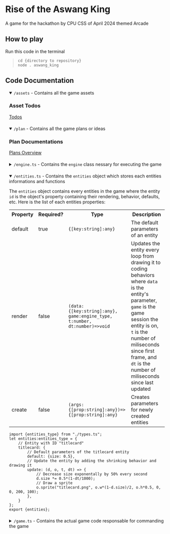 # Rise of the Aswang King
A game for the hackathon by CPU CSS of April 2024 themed Arcade

## How to play
Run this code in the terminal
> ```batch
> cd {directory to repository}
> node . aswang_king
> ```

## Code Documentation
<style>
details {
    padding-left: 10px;
    border-left: 2px solid #fff2;
    margin-bottom: 20px;
}
</style>
<details open>
    <summary><code>/assets</code> - Contains all the game assets</summary>
    <h3>Asset Todos</h3>
    <p><a href="./plan/2.-asset-todos.md">Todos</a></p>
</details>
<details open>
    <summary><code>/plan</code> - Contains all the game plans or ideas</summary>
  	<h3>Plan Documentations</h3>
    <p><a href="./plan/0.-Plans-Overview.md">Plans Overview</a></p>
</details>
<details>
    <summary><code>/engine.ts</code> - Contains the <code>engine</code> class nessary for executing the game</summary>
    <table>
        <tr><th>Public Methods</th><th>Type</th><th>Default</th><th>Description</th><tr>
        <tr><td><code><span class="hljs-built_in">constructor</span>(width<span class="hljs-attr">?:number</span>, height<span class="hljs-attr">?:number</span>, dom<span class="hljs-attr">?:HTMLCanvasElement</span>)</code></td><td>void</td><td></td><td>Constructor in creating a game session</td><tr>
        <tr><td>dom</td><td>HTMLCanvasElement</td><td>New Canvas</td><td>Canvas element responsible for displaying graphics</td><tr>
        <tr><td>w</td><td>number</td><td>320</td><td>Width of Canvas</td><tr>
        <tr><td>h</td><td>number</td><td>240</td><td>Height of Canvas</td><tr>
        <tr><td>z</td><td>number</td><td>w/320</td><td>Size of 1 asset pixel to canvas pixel</td><tr>
        <tr><td>fps</td><td>number</td><td>30</td><td>Target frames per second</td><tr>
        <tr><td><code><span class="hljs-built_in">load</span>(...files<span class="hljs-attr">:string[]</span>)</code></td><td>void</td><td></td><td>Load files into cache from <code>/asset</code></td><tr>
        <tr><td><code><span class="hljs-built_in">start_loop</span>()</code></td><td>void</td><td></td><td>Starts game loop, trigger by default after <code>load</code></td><tr>
        <tr><td><code><span class="hljs-built_in">stop_loop</span>()</code></td><td>void</td><td></td><td>Stops game loop</td><tr>
        <tr><td><code><span class="hljs-built_in">scene</span>(id<span class="hljs-attr">:string</span>, scene<span class="hljs-attr">?:(dt_start:number,dt_last:number)=>void</span>)</code></td><td>void</td><td></td><td>If <code>scene</code> is undefined or there is no current scene then set <code>id</code> has current scene, if scene is defined then add <code>scene</code> with <code>id</code></td><tr>
        <tr><td><code><span class="hljs-built_in">on</span>(event<span class="hljs-attr">:string</span>, action<span class="hljs-attr">:(...args:any[])=>any</span>)</code></td><td>void</td><td></td><td>Adds an event listener for keyboard or joystick, if inside <code>scene</code> method then only listening if that scene is currently activated, else listening at all times</td><tr>
        <tr><td>sprite_boxed</td><td>boolean</td><td>false</td><td>For debuging, displays a red box on each sprite</td><tr>
        <tr><td><code><span class="hljs-built_in">sprite</span>(img<span class="hljs-attr">:string</span>, x<span class="hljs-attr">:number</span>, y<span class="hljs-attr">:number</span>, cx<span class="hljs-attr">:number</span>, cw<span class="hljs-attr">:number</span>, ch<span class="hljs-attr">:number</span>, x<span class="hljs-attr">:number</span>, fx<span class="hljs-attr">?:boolean</span>, fy<span class="hljs-attr">?:boolean</span>)</code></td><td>void</td><td><code>fx=false</code>, <code>fy=false</code></td><td>Draws a clipped image from a sprite image
            <table>
                <tr><th>Argument</th><th>Description</th></tr>
                <tr><td>img</td><td>The sprite image, ensure it is already loaded in memory!</td></tr>
                <tr><td>x</td><td>X direction to put the clipped image</td></tr>
                <tr><td>y</td><td>Y direction to put the clipped image</td></tr>
                <tr><td>cx</td><td>X direction in sprite image to clip</td></tr>
                <tr><td>cy</td><td>Y direction in sprite image to clip</td></tr>
                <tr><td>cw</td><td>Width of clipped area in sprite image</td></tr>
                <tr><td>ch</td><td>Height of clipped area in sprite image</td></tr>
                <tr><td>fx</td><td>Flip clipped image in the X direction?</td></tr>
                <tr><td>fy</td><td>Flip clipped image in the Y direction?</td></tr>
            </table>
        </td><tr>
        <tr><td><code><span class="hljs-built_in">draw</span>(type<span class="hljs-attr">?:string</span>, data<span class="hljs-attr">?:{[index:string]:any}</span>)</code></td><td>void</td><td></td><td>For debuging, draws an entity of type <code>type</code> with <code>data</code> has its data without its behavior</td><tr>
        <tr><td><code><span class="hljs-built_in">render</span>(p<span class="hljs-attr">?:HTMLElement</span>)</code></td><td>void</td><td><code>p=document.body</code></td><td>Inserts the canvas element to parent element which by default is the page body</td><tr>
    </table>
</details>
<details open>
    <summary><code>/entities.ts</code> - Contains the <code>entities</code> object which stores each entities informations and functions</summary>
    <p>The <code>entities</code> object contains every entities in the game where the entity <code>id</code> is the object's property containing their rendering, behavior, defaults, etc. Here is the list of each entities properties:</p>
    <table>
        <tr><th>Property</th><th>Required?</th><th>Type</th><th>Description</th><tr>
        <tr><td>default</td><td>true</td><td><code>{[key:string]:any}</code></td><td>The default parameters of an entity</td><tr>
        <tr><td>render</td><td>false</td><td><code>(data:{[key:string]:any}, game:engine_type, t:number, dt:number)=>void</code></td><td>Updates the entity every loop from drawing it to coding behaviors where <code>data</code> is the entity's parameter, <code>game</code> is the game session the entity is on, <code>t</code> is the number of miliseconds since first frame, and <code>dt</code> is the number of miliseconds since last updated</td><tr>
        <tr><td>create</td><td>false</td><td><code>(args:{[prop:string]:any})=>{[prop:string]:any}</code></td><td>Creates parameters for newly created entities</td><tr>
    </table>
    <pre><code class="lang-javascript"><span class="hljs-built_in">import</span> {entities_type} <span class="hljs-built_in">from</span> <span class="hljs-string">"./types.ts"</span>;
<span class="hljs-built_in">let</span> entities<span class="hljs-attr">:entities_type</span> = {
    <span class="hljs-comment">// Entity with ID "titlecard"</span>
    titlecard: {
        <span class="hljs-comment">// Default parameters of the titlecard entity</span>
        default: {size: <span class="hljs-number">0.5</span>},
        <span class="hljs-comment">// Update the entity by adding the shrinking behavior and drawing it</span>
        update: (d, o, t, dt) => {
            <span class="hljs-comment">// Decrease size exponentally by 50% every second</span>
            <span class="hljs-built_in">d</span>.size *= <span class="hljs-number">0.5</span>*(<span class="hljs-number">1</span>-dt/<span class="hljs-number">1000</span>);
            <span class="hljs-comment">// Draw a sprite</span>
            <span class="hljs-built_in">o</span>.sprite(<span class="hljs-string">"titlecard.png"</span>, <span class="hljs-built_in">o</span>.w*(<span class="hljs-number">1</span>-<span class="hljs-built_in">d</span>.size)/<span class="hljs-number">2</span>, <span class="hljs-built_in">o</span>.h*<span class="hljs-number">0.5</span>, <span class="hljs-number">0</span>, <span class="hljs-number">0</span>, <span class="hljs-number">200</span>, <span class="hljs-number">100</span>);
        },
    }
};
<span class="hljs-built_in">export</span> {entities};</code></pre>
</details>
<details>
    <summary><code>/game.ts</code> - Contains the actual game code responsable for commanding the game</summary>
    <p>Here is an example of <code>/game.js</code> with comments using the class <code>engine</code> defined in <code>/engine.ts</code>:</p>
    <pre><code class="lang-javascript"><span class="hljs-comment">// Import engine class</span>
<span class="hljs-built_in">import</span> {engine} <span class="hljs-built_in">from</span> <span class="hljs-string">"./engine.ts"</span>;
<span class="hljs-comment">// Create new game session with 640x480 screen</span>
<span class="hljs-built_in">let</span> game = <span class="hljs-built_in">new</span> engine(<span class="hljs-number">640</span>, <span class="hljs-number">480</span>);</code>
<span class="hljs-comment">// Display canvas into html body</span>
<span class="hljs-built_in">game</span>.render();</code>
<span class="hljs-comment">// Load nessary files into memory</span>
<span class="hljs-built_in">game</span>.load(<span class="hljs-string">"sprites.png"</span>, <span class="hljs-string">"sprites.png"</span>, <span class="hljs-string">"music.mp3"</span>);
<span class="hljs-comment">// Create new scene by default it become the active scene</span>
<span class="hljs-built_in">game</span>.scene(<span class="hljs-string">"menu"</span>, (t, dt) => {
    <span class="hljs-comment">// Draw the title card entity defined from "entity.ts"</span>
    <span class="hljs-built_in">game</span>.draw(<span class="hljs-string">"titlecard"</span>);
    <span class="hljs-comment">// Draw the play button entity with parameters</span>
    <span class="hljs-built_in">game</span>.draw(<span class="hljs-string">"play"</span>, {text: <span class="hljs-string">"Play!"</span>});
    <span class="hljs-comment">// Switch to next scene when the "Enter" or "Space" key is pressed</span>
    <span class="hljs-built_in">game</span>.on(<span class="hljs-string">"enter,space"</span>, ()=><span class="hljs-built_in">game</span>.scene(<span class="hljs-string">"level1"</span>));
});
<span class="hljs-comment">// Create entity has player</span>
<span class="hljs-built_in">let</span> player = <span class="hljs-built_in">game</span>.entity(<span class="hljs-string">"player"</span>);
<span class="hljs-comment">// Create next scene named "level1"</span></code>
<span class="hljs-built_in">game</span>.scene(<span class="hljs-string">"menu"</span>, (t, dt) => {
    <span class="hljs-comment">// Update the player</span>
    <span class="hljs-built_in">game</span>.add(<span class="hljs-built_in">player</span>);
});
</code></pre>
</details>